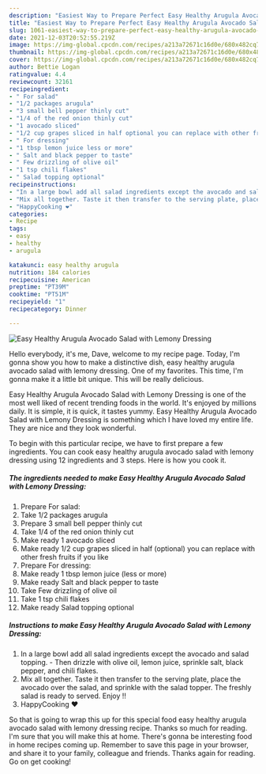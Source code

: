 ```yaml
---
description: "Easiest Way to Prepare Perfect Easy Healthy Arugula Avocado Salad with Lemony Dressing"
title: "Easiest Way to Prepare Perfect Easy Healthy Arugula Avocado Salad with Lemony Dressing"
slug: 1061-easiest-way-to-prepare-perfect-easy-healthy-arugula-avocado-salad-with-lemony-dressing
date: 2021-12-03T20:52:55.219Z
image: https://img-global.cpcdn.com/recipes/a213a72671c16d0e/680x482cq70/easy-healthy-arugula-avocado-salad-with-lemony-dressing-recipe-main-photo.jpg
thumbnail: https://img-global.cpcdn.com/recipes/a213a72671c16d0e/680x482cq70/easy-healthy-arugula-avocado-salad-with-lemony-dressing-recipe-main-photo.jpg
cover: https://img-global.cpcdn.com/recipes/a213a72671c16d0e/680x482cq70/easy-healthy-arugula-avocado-salad-with-lemony-dressing-recipe-main-photo.jpg
author: Bettie Logan
ratingvalue: 4.4
reviewcount: 32161
recipeingredient:
- " For salad"
- "1/2 packages arugula"
- "3 small bell pepper thinly cut"
- "1/4 of the red onion thinly cut"
- "1 avocado sliced"
- "1/2 cup grapes sliced in half optional you can replace with other fresh fruits if you like"
- " For dressing"
- "1 tbsp lemon juice less or more"
- " Salt and black pepper to taste"
- " Few drizzling of olive oil"
- "1 tsp chili flakes"
- " Salad topping optional"
recipeinstructions:
- "In a large bowl add all salad ingredients except the avocado and salad topping.  Then drizzle with olive oil, lemon juice, sprinkle salt, black pepper, and chili flakes."
- "Mix all together. Taste it then transfer to the serving plate, place the avocado over the salad, and sprinkle with the salad topper. The freshly salad is ready to served. Enjoy !!"
- "HappyCooking ❤️"
categories:
- Recipe
tags:
- easy
- healthy
- arugula

katakunci: easy healthy arugula 
nutrition: 184 calories
recipecuisine: American
preptime: "PT39M"
cooktime: "PT51M"
recipeyield: "1"
recipecategory: Dinner

---
```



![Easy Healthy Arugula Avocado Salad with Lemony Dressing](https://img-global.cpcdn.com/recipes/a213a72671c16d0e/680x482cq70/easy-healthy-arugula-avocado-salad-with-lemony-dressing-recipe-main-photo.jpg)

Hello everybody, it's me, Dave, welcome to my recipe page. Today, I'm gonna show you how to make a distinctive dish, easy healthy arugula avocado salad with lemony dressing. One of my favorites. This time, I'm gonna make it a little bit unique. This will be really delicious.

Easy Healthy Arugula Avocado Salad with Lemony Dressing is one of the most well liked of recent trending foods in the world. It's enjoyed by millions daily. It is simple, it is quick, it tastes yummy. Easy Healthy Arugula Avocado Salad with Lemony Dressing is something which I have loved my entire life. They are nice and they look wonderful.




To begin with this particular recipe, we have to first prepare a few ingredients. You can cook easy healthy arugula avocado salad with lemony dressing using 12 ingredients and 3 steps. Here is how you cook it.

<!--inarticleads1-->

##### The ingredients needed to make Easy Healthy Arugula Avocado Salad with Lemony Dressing:

1. Prepare  For salad:
1. Take 1/2 packages arugula
1. Prepare 3 small bell pepper thinly cut
1. Take 1/4 of the red onion thinly cut
1. Make ready 1 avocado sliced
1. Make ready 1/2 cup grapes sliced in half (optional) you can replace with other fresh fruits if you like
1. Prepare  For dressing:
1. Make ready 1 tbsp lemon juice (less or more)
1. Make ready  Salt and black pepper to taste
1. Take  Few drizzling of olive oil
1. Take 1 tsp chili flakes
1. Make ready  Salad topping optional




<!--inarticleads2-->

##### Instructions to make Easy Healthy Arugula Avocado Salad with Lemony Dressing:

1. In a large bowl add all salad ingredients except the avocado and salad topping.  - Then drizzle with olive oil, lemon juice, sprinkle salt, black pepper, and chili flakes.
1. Mix all together. Taste it then transfer to the serving plate, place the avocado over the salad, and sprinkle with the salad topper. The freshly salad is ready to served. Enjoy !!
1. HappyCooking ❤️




So that is going to wrap this up for this special food easy healthy arugula avocado salad with lemony dressing recipe. Thanks so much for reading. I'm sure that you will make this at home. There's gonna be interesting food in home recipes coming up. Remember to save this page in your browser, and share it to your family, colleague and friends. Thanks again for reading. Go on get cooking!
